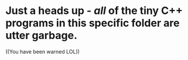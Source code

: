 # Just a heads up - *all* of the tiny C++ programs in this specific folder are utter garbage.

((You have been warned LOL))
